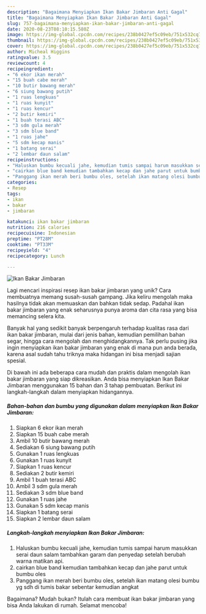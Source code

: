 ```yaml
---
description: "Bagaimana Menyiapkan Ikan Bakar Jimbaran Anti Gagal"
title: "Bagaimana Menyiapkan Ikan Bakar Jimbaran Anti Gagal"
slug: 757-bagaimana-menyiapkan-ikan-bakar-jimbaran-anti-gagal
date: 2020-08-23T08:10:15.580Z
image: https://img-global.cpcdn.com/recipes/238b0427ef5c09eb/751x532cq70/ikan-bakar-jimbaran-foto-resep-utama.jpg
thumbnail: https://img-global.cpcdn.com/recipes/238b0427ef5c09eb/751x532cq70/ikan-bakar-jimbaran-foto-resep-utama.jpg
cover: https://img-global.cpcdn.com/recipes/238b0427ef5c09eb/751x532cq70/ikan-bakar-jimbaran-foto-resep-utama.jpg
author: Micheal Higgins
ratingvalue: 3.5
reviewcount: 4
recipeingredient:
- "6 ekor ikan merah"
- "15 buah cabe merah"
- "10 butir bawang merah"
- "6 siung bawang putih"
- "1 ruas lengkuas"
- "1 ruas kunyit"
- "1 ruas kencur"
- "2 butir kemiri"
- "1 buah terasi ABC"
- "3 sdm gula merah"
- "3 sdm blue band"
- "1 ruas jahe"
- "5 sdm kecap manis"
- "1 batang serai"
- "2 lembar daun salam"
recipeinstructions:
- "Haluskan bumbu kecuali jahe, kemudian tumis sampai harum masukkan serai daun salam tambahkan garam dan penyedap setelah berubah warna matikan api."
- "cairkan blue band kemudian tambahkan kecap dan jahe parut untuk bumbu oles"
- "Panggang ikan merah beri bumbu oles, setelah ikan matang olesi bumbu yg sdh di tumis bakar sebentar kemudian angkat"
categories:
- Resep
tags:
- ikan
- bakar
- jimbaran

katakunci: ikan bakar jimbaran 
nutrition: 216 calories
recipecuisine: Indonesian
preptime: "PT28M"
cooktime: "PT33M"
recipeyield: "4"
recipecategory: Lunch

---
```



![Ikan Bakar Jimbaran](https://img-global.cpcdn.com/recipes/238b0427ef5c09eb/751x532cq70/ikan-bakar-jimbaran-foto-resep-utama.jpg)

Lagi mencari inspirasi resep ikan bakar jimbaran yang unik? Cara membuatnya memang susah-susah gampang. Jika keliru mengolah maka hasilnya tidak akan memuaskan dan bahkan tidak sedap. Padahal ikan bakar jimbaran yang enak seharusnya punya aroma dan cita rasa yang bisa memancing selera kita.

Banyak hal yang sedikit banyak berpengaruh terhadap kualitas rasa dari ikan bakar jimbaran, mulai dari jenis bahan, kemudian pemilihan bahan segar, hingga cara mengolah dan menghidangkannya. Tak perlu pusing jika ingin menyiapkan ikan bakar jimbaran yang enak di mana pun anda berada, karena asal sudah tahu triknya maka hidangan ini bisa menjadi sajian spesial.




Di bawah ini ada beberapa cara mudah dan praktis dalam mengolah ikan bakar jimbaran yang siap dikreasikan. Anda bisa menyiapkan Ikan Bakar Jimbaran menggunakan 15 bahan dan 3 tahap pembuatan. Berikut ini langkah-langkah dalam menyiapkan hidangannya.

<!--inarticleads1-->

##### Bahan-bahan dan bumbu yang digunakan dalam menyiapkan Ikan Bakar Jimbaran:

1. Siapkan 6 ekor ikan merah
1. Siapkan 15 buah cabe merah
1. Ambil 10 butir bawang merah
1. Sediakan 6 siung bawang putih
1. Gunakan 1 ruas lengkuas
1. Gunakan 1 ruas kunyit
1. Siapkan 1 ruas kencur
1. Sediakan 2 butir kemiri
1. Ambil 1 buah terasi ABC
1. Ambil 3 sdm gula merah
1. Sediakan 3 sdm blue band
1. Gunakan 1 ruas jahe
1. Gunakan 5 sdm kecap manis
1. Siapkan 1 batang serai
1. Siapkan 2 lembar daun salam




<!--inarticleads2-->

##### Langkah-langkah menyiapkan Ikan Bakar Jimbaran:

1. Haluskan bumbu kecuali jahe, kemudian tumis sampai harum masukkan serai daun salam tambahkan garam dan penyedap setelah berubah warna matikan api.
1. cairkan blue band kemudian tambahkan kecap dan jahe parut untuk bumbu oles
1. Panggang ikan merah beri bumbu oles, setelah ikan matang olesi bumbu yg sdh di tumis bakar sebentar kemudian angkat




Bagaimana? Mudah bukan? Itulah cara membuat ikan bakar jimbaran yang bisa Anda lakukan di rumah. Selamat mencoba!
